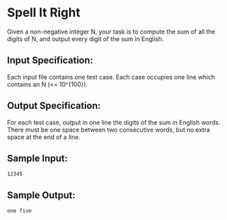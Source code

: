 # Spell It Right
Given a non-negative integer N, your task is to compute the sum of all the digits of N, and output every digit of the sum in English.

## Input Specification:
Each input file contains one test case. Each case occupies one line which contains an N (<= 10^{100}).

## Output Specification:
For each test case, output in one line the digits of the sum in English words. There must be one space between two consecutive words, but no extra space at the end of a line.

## Sample Input:
    12345
## Sample Output:
    one five
